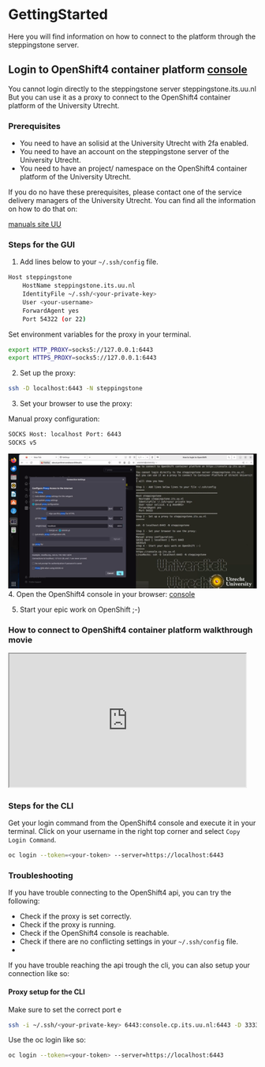 # GettingStarted
Here you will find information on how to connect to the platform through the steppingstone server.

## Login to OpenShift4 container platform [console](https://console.cp.its.uu.nl)

You cannot login directly to the steppingstone server steppingstone.its.uu.nl
But you can use it as a proxy to connect to the OpenShift4 container platform of the University Utrecht.

### Prerequisites
- You need to have an solisid at the University Utrecht with 2fa enabled.
- You need to have an account on the steppingstone server of the University Utrecht.
- You need to have an project/ namespace on the OpenShift4 container platform of the University Utrecht.

If you do no have these prerequisites, please contact one of the service delivery managers of the University Utrecht.
You can find all the information on how to do that on:

[manuals site UU](https://manuals.uu.nl/)

### Steps for the GUI
1. Add lines below to your `~/.ssh/config` file.

```bash
Host steppingstone
    HostName steppingstone.its.uu.nl
    IdentityFile ~/.ssh/<your-private-key>
    User <your-username>
    ForwardAgent yes
    Port 54322 (or 22)
```
Set environment variables for the proxy in your terminal. 
```bash
export HTTP_PROXY=socks5://127.0.0.1:6443
export HTTPS_PROXY=socks5://127.0.0.1:6443
```

2. Set up the proxy:
```bash
ssh -D localhost:6443 -N steppingstone
```

3. Set your browser to use the proxy:

Manual proxy configuration:
```bash
SOCKS Host: localhost Port: 6443
SOCKS v5
```


![sockproxy.png](./images/sockproxy.png)
4. Open the OpenShift4 console in your browser: [console](https://console.cp.its.uu.nl)

5. Start your epic work on OpenShift ;-)

### How to connect to OpenShift4 container platform walkthrough movie
<iframe src="https://player.vimeo.com/video/932020706?badge=0&amp;autopause=0&amp;player_id=0&amp;app_id=58479" width="480" height="270" frameBorder="1" class="giphy-embed" ; encrypted-media; gyroscope; picture-in-picture; allowfullscreen" title="oc_toegang2fa"></iframe>

### Steps for the CLI
Get your login command from the OpenShift4 console and execute it in your terminal.
Click on your username in the right top corner and select `Copy Login Command`.
```bash
oc login --token=<your-token> --server=https://localhost:6443
```

### Troubleshooting
If you have trouble connecting to the OpenShift4 api, you can try the following:
- Check if the proxy is set correctly.
- Check if the proxy is running.
- Check if the OpenShift4 console is reachable.
- Check if there are no conflicting settings in your `~/.ssh/config` file.
- 
If you have trouble reaching the api trough the cli, you can also setup your connection like so: 
#### Proxy setup for the CLI
Make sure to set the correct port e
```bash
ssh -i ~/.ssh/<your-private-key> 6443:console.cp.its.uu.nl:6443 -D 3333 <your-username>@steppingstone.its.uu.nl 
```
Use the oc login like so:
```bash
oc login --token=<your-token> --server=https://localhost:6443
``` 
